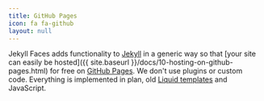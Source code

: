 ```yaml
---
title: GitHub Pages
icon: fa fa-github
layout: null
---
```


Jekyll Faces adds functionality to [Jekyll](http://jekyllrb.com/) in a generic way so that [your site can easily be hosted]({{ site.baseurl }}/docs/10-hosting-on-github-pages.html) for free on [GitHub Pages](https://pages.github.com/). We don't use plugins or custom code. Everything is implemented in plan, old [Liquid templates](https://shopify.github.io/liquid/) and JavaScript.